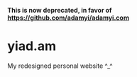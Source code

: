 **This is now deprecated, in favor of https://github.com/adamyi/adamyi.com**
# yiad.am
My redesigned personal website ^_^
